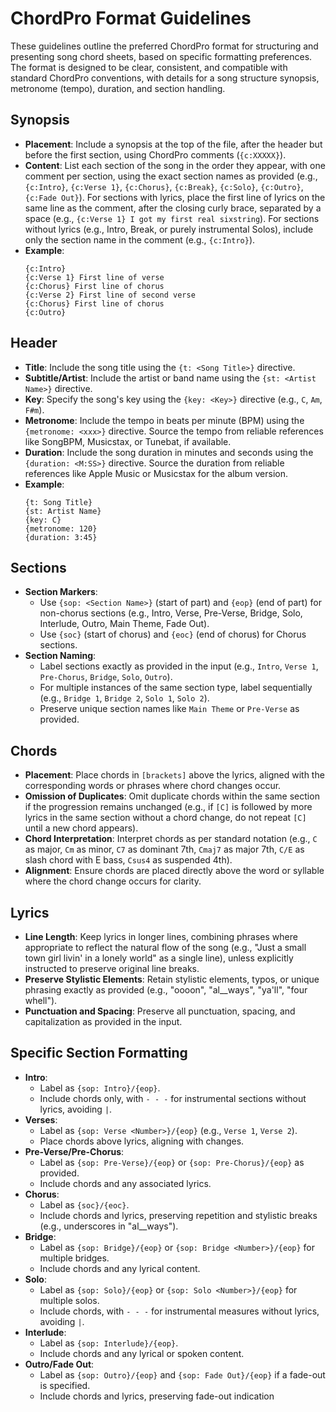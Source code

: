 # ChordPro Format Guidelines

These guidelines outline the preferred ChordPro format for structuring and presenting song chord sheets, based on specific formatting preferences. The format is designed to be clear, consistent, and compatible with standard ChordPro conventions, with details for a song structure synopsis, metronome (tempo), duration, and section handling.

## Synopsis
- **Placement**: Include a synopsis at the top of the file, after the header but before the first section, using ChordPro comments (`{c:XXXXX}`).
- **Content**: List each section of the song in the order they appear, with one comment per section, using the exact section names as provided (e.g., `{c:Intro}`, `{c:Verse 1}`, `{c:Chorus}`, `{c:Break}`, `{c:Solo}`, `{c:Outro}`, `{c:Fade Out}`). For sections with lyrics, place the first line of lyrics on the same line as the comment, after the closing curly brace, separated by a space (e.g., `{c:Verse 1} I got my first real sixstring`). For sections without lyrics (e.g., Intro, Break, or purely instrumental Solos), include only the section name in the comment (e.g., `{c:Intro}`).
- **Example**:
  ```
  {c:Intro}
  {c:Verse 1} First line of verse
  {c:Chorus} First line of chorus
  {c:Verse 2} First line of second verse
  {c:Chorus} First line of chorus
  {c:Outro}
  ```

## Header
- **Title**: Include the song title using the `{t: <Song Title>}` directive.
- **Subtitle/Artist**: Include the artist or band name using the `{st: <Artist Name>}` directive.
- **Key**: Specify the song's key using the `{key: <Key>}` directive (e.g., `C`, `Am`, `F#m`).
- **Metronome**: Include the tempo in beats per minute (BPM) using the `{metronome: <xxx>}` directive. Source the tempo from reliable references like SongBPM, Musicstax, or Tunebat, if available.
- **Duration**: Include the song duration in minutes and seconds using the `{duration: <M:SS>}` directive. Source the duration from reliable references like Apple Music or Musicstax for the album version.
- **Example**:
  ```
  {t: Song Title}
  {st: Artist Name}
  {key: C}
  {metronome: 120}
  {duration: 3:45}
  ```

## Sections
- **Section Markers**:
  - Use `{sop: <Section Name>}` (start of part) and `{eop}` (end of part) for non-chorus sections (e.g., Intro, Verse, Pre-Verse, Bridge, Solo, Interlude, Outro, Main Theme, Fade Out).
  - Use `{soc}` (start of chorus) and `{eoc}` (end of chorus) for Chorus sections.
- **Section Naming**:
  - Label sections exactly as provided in the input (e.g., `Intro`, `Verse 1`, `Pre-Chorus`, `Bridge`, `Solo`, `Outro`).
  - For multiple instances of the same section type, label sequentially (e.g., `Bridge 1`, `Bridge 2`, `Solo 1`, `Solo 2`).
  - Preserve unique section names like `Main Theme` or `Pre-Verse` as provided.

## Chords
- **Placement**: Place chords in `[brackets]` above the lyrics, aligned with the corresponding words or phrases where chord changes occur.
- **Omission of Duplicates**: Omit duplicate chords within the same section if the progression remains unchanged (e.g., if `[C]` is followed by more lyrics in the same section without a chord change, do not repeat `[C]` until a new chord appears).
- **Chord Interpretation**: Interpret chords as per standard notation (e.g., `C` as major, `Cm` as minor, `C7` as dominant 7th, `Cmaj7` as major 7th, `C/E` as slash chord with E bass, `Csus4` as suspended 4th).
- **Alignment**: Ensure chords are placed directly above the word or syllable where the chord change occurs for clarity.

## Lyrics
- **Line Length**: Keep lyrics in longer lines, combining phrases where appropriate to reflect the natural flow of the song (e.g., "Just a small town girl livin' in a lonely world" as a single line), unless explicitly instructed to preserve original line breaks.
- **Preserve Stylistic Elements**: Retain stylistic elements, typos, or unique phrasing exactly as provided (e.g., "oooon", "al__ways", "ya'll", "four whell").
- **Punctuation and Spacing**: Preserve all punctuation, spacing, and capitalization as provided in the input.

## Specific Section Formatting
- **Intro**:
  - Label as `{sop: Intro}/{eop}`.
  - Include chords only, with `- - -` for instrumental sections without lyrics, avoiding `|`.
- **Verses**:
  - Label as `{sop: Verse <Number>}/{eop}` (e.g., `Verse 1`, `Verse 2`).
  - Place chords above lyrics, aligning with changes.
- **Pre-Verse/Pre-Chorus**:
  - Label as `{sop: Pre-Verse}/{eop}` or `{sop: Pre-Chorus}/{eop}` as provided.
  - Include chords and any associated lyrics.
- **Chorus**:
  - Label as `{soc}/{eoc}`.
  - Include chords and lyrics, preserving repetition and stylistic breaks (e.g., underscores in "al__ways").
- **Bridge**:
  - Label as `{sop: Bridge}/{eop}` or `{sop: Bridge <Number>}/{eop}` for multiple bridges.
  - Include chords and any lyrical content.
- **Solo**:
  - Label as `{sop: Solo}/{eop}` or `{sop: Solo <Number>}/{eop}` for multiple solos.
  - Include chords, with `- - -` for instrumental measures without lyrics, avoiding `|`.
- **Interlude**:
  - Label as `{sop: Interlude}/{eop}`.
  - Include chords and any lyrical or spoken content.
- **Outro/Fade Out**:
  - Label as `{sop: Outro}/{eop}` and `{sop: Fade Out}/{eop}` if a fade-out is specified.
  - Include chords and lyrics, preserving fade-out indication